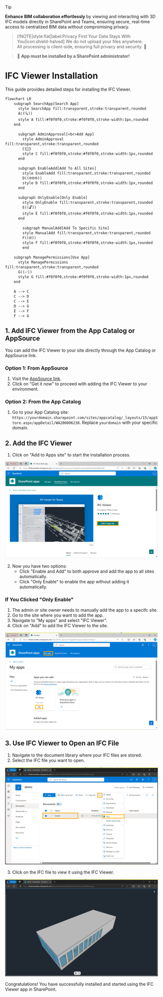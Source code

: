 > [!TIP]  
> **Enhance BIM collaboration effortlessly** by viewing and interacting with 3D IFC models directly in SharePoint and Teams, ensuring secure, real-time access to centralized BIM data without compromising privacy.

> [!NOTE|style:flat|label:Privacy First Your Data Stays With You|icon:shield-halved]
> We do not upload your files anywhere.  
> All processing is client-side, ensuring full privacy and security. 🔐

> 🚨 **App must be installed by a SharePoint administrator!**

# IFC Viewer Installation

This guide provides detailed steps for installing the IFC Viewer.

```mermaid
flowchart LR
    subgraph SearchApp[Search App]
      style SearchApp fill:transparent,stroke:transparent,rounded
      A((🔍))
      style A fill:#f0f0f0,stroke:#f0f0f0,stroke-width:1px,rounded
    end

      subgraph AdminApproval[<br>Add App]
        style AdminApproval fill:transparent,stroke:transparent,rounded
        C{🚨}
        style C fill:#f0f0f0,stroke:#f0f0f0,stroke-width:1px,rounded
      end

      subgraph EnableAdd[Add To All Sites]
        style EnableAdd fill:transparent,stroke:transparent,rounded
        D((🌐🌐🌐))
        style D fill:#f0f0f0,stroke:#f0f0f0,stroke-width:1px,rounded
      end

      subgraph OnlyEnable[Only Enable]
        style OnlyEnable fill:transparent,stroke:transparent,rounded
        E((🔓))
        style E fill:#f0f0f0,stroke:#f0f0f0,stroke-width:1px,rounded
      end

        subgraph ManualAdd[Add To Specific Site]
        style ManualAdd fill:transparent,stroke:transparent,rounded
        F((🌐))
        style F fill:#f0f0f0,stroke:#f0f0f0,stroke-width:1px,rounded
        end

    subgraph ManagePermissions[Use App]
      style ManagePermissions fill:transparent,stroke:transparent,rounded
      G((✅))
      style G fill:#f0f0f0,stroke:#f0f0f0,stroke-width:1px,rounded
    end

    A --> C
    C --> D
    C --> E
    D --> G
    E --> F
    F --> G
```

## 1. Add IFC Viewer from the App Catalog or AppSource

You can add the IFC Viewer to your site directly through the App Catalog or AppSource link.

### Option 1: From AppSource

1. Visit the [AppSource link](https://appsource.microsoft.com/en-us/product/office/WA200006238).
2. Click on "Get it now" to proceed with adding the IFC Viewer to your environment.

### Option 2: From the App Catalog

1. Go to your App Catalog site: `https://yourdomain.sharepoint.com/sites/appcatalog/_layouts/15/appStore.aspx/appDetail/WA200006238`. Replace `yourdomain` with your specific domain.

## 2. Add the IFC Viewer

1.  Click on "Add to Apps site" to start the installation process.

![Add App from App Catalog](/_media/sharepoint-app-catalog-ifcviewer-add-app-to-site.png)

2. Now you have two options:
    - Click "Enable and Add" to both approve and add the app to all sites automatically.
    - Click "Only Enable" to enable the app without adding it automatically.

### If You Clicked "Only Enable"

1. The admin or site owner needs to manually add the app to a specifc site.
2. Go to the site where you want to add the app.
3. Navigate to "My apps" and select "IFC Viewer".
4. Click on "Add" to add the IFC Viewer to the site.

![Add IFC Viewer from My Apps](/_media/sharepoint-site-myapps-ifc.viewer-add.png)

## 3. Use IFC Viewer to Open an IFC File

1. Navigate to the document library where your IFC files are stored.
2. Select the IFC file you want to open.

![Select IFC File](/_media/sharepoint-document-library-select-ifc-file.png)

3. Click on the IFC file to view it using the IFC Viewer.

![View IFC File](/_media/sharepoint-document-library-view-ifc-file.png)

Congratulations! You have successfully installed and started using the IFC Viewer app in SharePoint.
